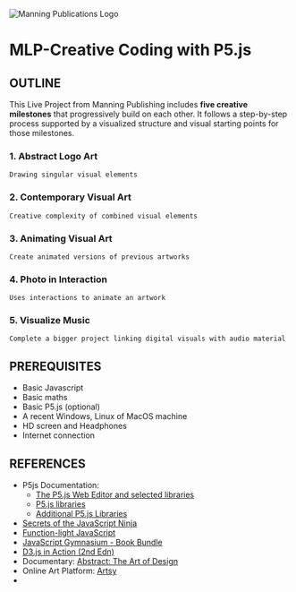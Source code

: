 ![Manning Publications Logo](P5_js/ManningLogo.png)
# MLP-Creative Coding with P5.js
## OUTLINE
This Live Project from Manning Publishing includes **five creative milestones** that progressively build on each other. It follows a step-by-step process supported by a visualized structure and visual starting points for those milestones.
### 1. Abstract Logo Art
	Drawing singular visual elements
### 2. Contemporary Visual Art
	Creative complexity of combined visual elements
### 3. Animating Visual Art
	Create animated versions of previous artworks
### 4. Photo in Interaction
	Uses interactions to animate an artwork
### 5. Visualize Music
	Complete a bigger project linking digital visuals with audio material
## PREREQUISITES
* Basic Javascript
* Basic maths
* Basic P5.js (optional)
* A recent Windows, Linux of MacOS machine
* HD screen and Headphones
* Internet connection
## REFERENCES
* P5js Documentation:
	* [The P5.js Web Editor and selected libraries](https://editor.p5js.org/)
	* [P5.js libraries](https://p5js.org/libraries/)
	* [Additional P5.js Libraries](https://livebook.manning.com/book/javascript-on-things)
* [Secrets of the JavaScript Ninja](https://livebook.manning.com/book/secrets-of-the-javascript-ninja-second-edition/about-this-book/)
* [Function-light JavaScript](https://www.manning.com/books/functional-light-javascript)
* [JavaScript Gymnasium - Book Bundle](https://www.manning.com/bundles/javascript-gymnasium)
* [D3.js in Action (2nd Edn)](https://livebook.manning.com/book/d3js-in-action-second-edition)
* Documentary: [Abstract: The Art of Design](https://www.netflix.com/nl-en/title/80057883)
* Online Art Platform: [Artsy](https://www.artsy.net/)
* 

